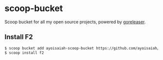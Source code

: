 # scoop-bucket

Scoop bucket for all my open source projects, powered by [goreleaser](https://github.com/goreleaser/goreleaser).

## Install F2

```bash
$ scoop bucket add ayoisaiah-scoop-bucket https://github.com/ayoisaiah/scoop-bucket
$ scoop install f2
```
